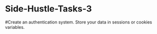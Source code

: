 # Side-Hustle-Tasks-3

#Create an authentication system. Store your data in sessions or cookies variables.
